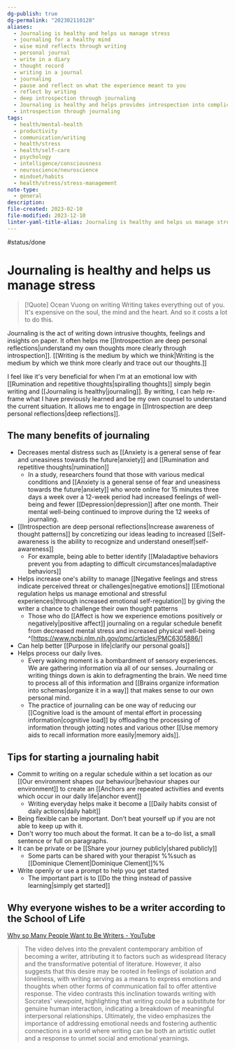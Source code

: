 ```yaml
---
dg-publish: true
dg-permalink: "202302110128"
aliases:
  - Journaling is healthy and helps us manage stress
  - journaling for a healthy mind
  - wise mind reflects through writing
  - personal journal
  - write in a diary
  - thought record
  - writing in a journal
  - journaling
  - pause and reflect on what the experience meant to you
  - reflect by writing
  - deep introspection through journaling
  - Journaling is healthy and helps provides introspection into complicated thoughts.
  - introspection through journaling
tags:
  - health/mental-health
  - productivity
  - communication/writing
  - health/stress
  - health/self-care
  - psychology
  - intelligence/consciousness
  - neuroscience/neuroscience
  - mindset/habits
  - health/stress/stress-management
note-type:
  - general
description: 
file-created: 2023-02-10
file-modified: 2023-12-10
linter-yaml-title-alias: Journaling is healthy and helps us manage stress
---
```


  #status/done

# Journaling is healthy and helps us manage stress

> [!Quote] Ocean Vuong on writing
> Writing takes everything out of you. It's expensive on the soul, the mind and the heart. And so it costs a lot to do this.

Journaling is the act of writing down intrusive thoughts, feelings and insights on paper. It often helps me [[Introspection are deep personal reflections|understand my own thoughts more clearly through introspection]]. [[Writing is the medium by which we think|Writing is the medium by which we think more clearly and trace out our thoughts.]]

I feel like it's very beneficial for when I'm at an emotional low with [[Rumination and repetitive thoughts|spiralling thoughts]]  simply begin writing and [[Journaling is healthy|journaling]]. By writing, I can help re-frame what I have previously learned and be my own counsel to understand the current situation. It allows me to engage in [[Introspection are deep personal reflections|deep reflections]].

## The many benefits of journaling

- Decreases mental distress such as [[Anxiety is a general sense of fear and uneasiness towards the future|anxiety]] and [[Rumination and repetitive thoughts|rumination]]
	- In a study, researchers found that those with various medical conditions and [[Anxiety is a general sense of fear and uneasiness towards the future|anxiety]] who wrote online for 15 minutes three days a week over a 12-week period had increased feelings of well-being and fewer [[Depression|depression]] after one month. Their mental well-being continued to improve during the 12 weeks of journaling.
- [[Introspection are deep personal reflections|Increase awareness of thought patterns]] by concretizing our ideas leading to increased [[Self-awareness is the ability to recognize and understand oneself|self-awareness]]
	- For example, being able to better identify [[Maladaptive behaviors prevent you from adapting to difficult circumstances|maladaptive behaviors]]
- Helps increase one's ability to manage [[Negative feelings and stress indicate perceived threat or challenges|negative emotions]] [[Emotional regulation helps us manage emotional and stressful experiences|through increased emotional self-regulation]] by giving the writer a chance to challenge their own thought patterns
	- Those who do [[Affect is how we experience emotions positively or negatively|positive affect]] journaling on a regular schedule benefit from decreased mental stress and increased physical well-being ^[https://www.ncbi.nlm.nih.gov/pmc/articles/PMC6305886/]
- Can help better [[Purpose in life|clarify our personal goals]]
- Helps process our daily lives.
	- Every waking moment is a bombardment of sensory experiences. We are gathering information via all of our senses. Journaling or writing things down is akin to defragmenting the brain. We need time to process all of this information and [[Brains organize information into schemas|organize it in a way]] that makes sense to our own personal mind.
	- The practice of journaling can be one way of reducing our [[Cognitive load is the amount of mental effort in processing information|cognitive load]] by offloading the processing of information through jotting notes and various other [[Use memory aids to recall information more easily|memory aids]].

## Tips for starting a journaling habit

- Commit to writing on a regular schedule within a set location as our [[Our environment shapes our behaviour|behaviour shapes our environment]] to create an [[Anchors are repeated activities and events which occur in our daily life|anchor event]]
	- Writing everyday helps make it become a [[Daily habits consist of daily actions|daily habit]]
- Being flexible can be important. Don't beat yourself up if you are not able to keep up with it.
- Don't worry too much about the format. It can be a to-do list, a small sentence or full on paragraphs.
- It can be private or be [[Share your journey publicly|shared publicly]]
	- Some parts can be shared with your therapist %%such as [[Dominique Clement|Dominique Clement]]%%
- Write openly or use a prompt to help you get started
	- The important part is to [[Do the thing instead of passive learning|simply get started]]

## Why everyone wishes to be a writer according to the School of Life

[Why so Many People Want to Be Writers - YouTube](https://www.youtube.com/watch?v=axXn_Vn2vYo)

> The video delves into the prevalent contemporary ambition of becoming a writer, attributing it to factors such as widespread literacy and the transformative potential of literature. However, it also suggests that this desire may be rooted in feelings of isolation and loneliness, with writing serving as a means to express emotions and thoughts when other forms of communication fail to offer attentive response. The video contrasts this inclination towards writing with Socrates' viewpoint, highlighting that writing could be a substitute for genuine human interaction, indicating a breakdown of meaningful interpersonal relationships. Ultimately, the video emphasizes the importance of addressing emotional needs and fostering authentic connections in a world where writing can be both an artistic outlet and a response to unmet social and emotional yearnings.
>
